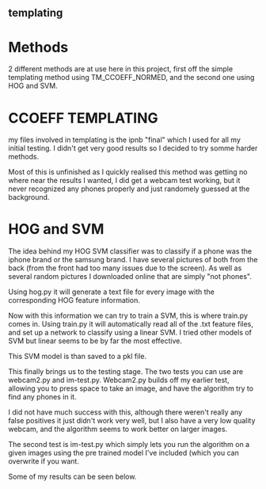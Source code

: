 ## templating

# Methods

2 different methods are at use here in this project, first off the simple templating method using TM_CCOEFF_NORMED, and the second one using HOG and SVM.

# CCOEFF TEMPLATING

my files involved in templating is the ipnb "final" which I used for all my initial testing. I didn't get very good results so I decided to try somme harder methods.

Most of this is unfinished as I quickly realised this method was getting no where near the results I wanted, I did get a webcam test working, but it never recognized any phones properly and just randomely guessed at the background.

# HOG and SVM

The idea behind my HOG SVM classifier was to classify if a phone was the iphone brand or the samsung brand. I have several pictures of both from the back (from the front had too many issues due to the screen). As well as several random pictures I downloaded online that are simply "not phones". 

Using hog.py it will generate a text file for every image with the corresponding HOG feature information.

Now with this information we can try to train a SVM, this is where train.py comes in. Using train.py it will automatically read all of the .txt feature files, and set up a network to classify using a linear SVM. I tried other models of SVM but linear seems to be by far the most effective.

This SVM model is than saved to a pkl file.

This finally brings us to the testing stage. The two tests you can use are webcam2.py and im-test.py. Webcam2.py builds off my earlier test, allowing you to press space to take an image, and have the algorithm try to find any phones in it.

I did not have much success with this, although there weren't really any false positives it just didn't work very well, but I also have a very low quality webcam, and the algorithm seems to work better on larger images.

The second test is im-test.py which simply lets you run the algorithm on a given images using the pre trained model I've included (which you can overwrite if you want.

Some of my results can be seen below.
